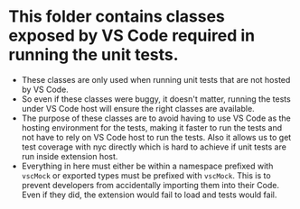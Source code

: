 # This folder contains classes exposed by VS Code required in running the unit tests.

-   These classes are only used when running unit tests that are not hosted by VS Code.
-   So even if these classes were buggy, it doesn't matter, running the tests under VS Code host will ensure the right classes are available.
-   The purpose of these classes are to avoid having to use VS Code as the hosting environment for the tests, making it faster to run the tests and not have to rely on VS Code host to run the tests. Also it allows us to get test coverage with nyc directly which is hard to achieve if unit tests are run inside extension host.
-   Everything in here must either be within a namespace prefixed with `vscMock` or exported types must be prefixed with `vscMock`.
    This is to prevent developers from accidentally importing them into their Code. Even if they did, the extension would fail to load and tests would fail.
